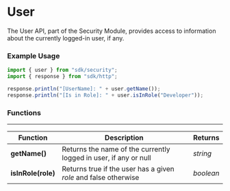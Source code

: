 # User

The User API, part of the Security Module, provides access to information about the currently logged-in user, if any.

### Example Usage

```javascript
import { user } from "sdk/security";
import { response } from "sdk/http";

response.println("[UserName]: " + user.getName());
response.println("[Is in Role]: " + user.isInRole("Developer"));
```

### Functions

---

Function     | Description | Returns
------------ | ----------- | --------
**getName()**   | Returns the name of the currently logged in user, if any or null | *string*
**isInRole(role)**   | Returns true if the user has a given *role* and false otherwise | *boolean*